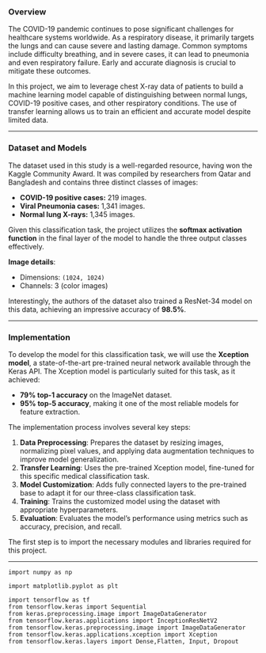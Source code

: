 ### Overview
The COVID-19 pandemic continues to pose significant challenges for healthcare systems worldwide. As a respiratory disease, it primarily targets the lungs and can cause severe and lasting damage. Common symptoms include difficulty breathing, and in severe cases, it can lead to pneumonia and even respiratory failure. Early and accurate diagnosis is crucial to mitigate these outcomes.

In this project, we aim to leverage chest X-ray data of patients to build a machine learning model capable of distinguishing between normal lungs, COVID-19 positive cases, and other respiratory conditions. The use of transfer learning allows us to train an efficient and accurate model despite limited data.

---

### Dataset and Models

The dataset used in this study is a well-regarded resource, having won the Kaggle Community Award. It was compiled by researchers from Qatar and Bangladesh and contains three distinct classes of images:
- **COVID-19 positive cases:** 219 images.
- **Viral Pneumonia cases:** 1,341 images.
- **Normal lung X-rays:** 1,345 images.

Given this classification task, the project utilizes the **softmax activation function** in the final layer of the model to handle the three output classes effectively.

**Image details**:
- Dimensions: `(1024, 1024)`
- Channels: 3 (color images)

Interestingly, the authors of the dataset also trained a ResNet-34 model on this data, achieving an impressive accuracy of **98.5%**.

---

### Implementation

To develop the model for this classification task, we will use the **Xception model**, a state-of-the-art pre-trained neural network available through the Keras API. The Xception model is particularly suited for this task, as it achieved:
- **79% top-1 accuracy** on the ImageNet dataset.
- **95% top-5 accuracy**, making it one of the most reliable models for feature extraction.

The implementation process involves several key steps:
1. **Data Preprocessing**: Prepares the dataset by resizing images, normalizing pixel values, and applying data augmentation techniques to improve model generalization.
2. **Transfer Learning**: Uses the pre-trained Xception model, fine-tuned for this specific medical classification task.
3. **Model Customization**: Adds fully connected layers to the pre-trained base to adapt it for our three-class classification task.
4. **Training**: Trains the customized model using the dataset with appropriate hyperparameters.
5. **Evaluation**: Evaluates the model’s performance using metrics such as accuracy, precision, and recall.

The first step is to import the necessary modules and libraries required for this project.

---

```
import numpy as np 

import matplotlib.pyplot as plt 

import tensorflow as tf 
from tensorflow.keras import Sequential 
from keras.preprocessing.image import ImageDataGenerator 
from tensorflow.keras.applications import InceptionResNetV2 
from tensorflow.keras.preprocessing.image import ImageDataGenerator 
from tensorflow.keras.applications.xception import Xception 
from tensorflow.keras.layers import Dense,Flatten, Input, Dropout 

```
